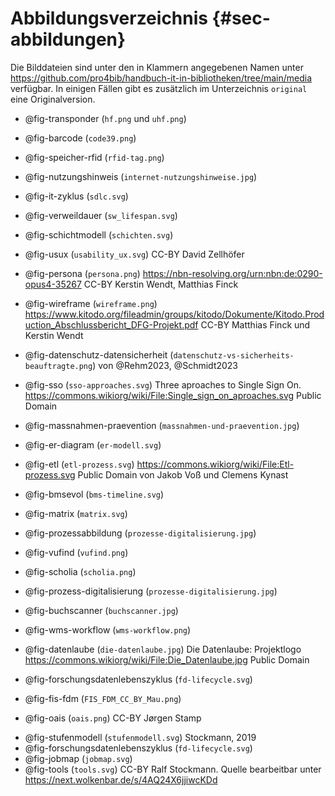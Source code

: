 # Abbildungsverzeichnis {#sec-abbildungen}

Die Bilddateien sind unter den in Klammern angegebenen Namen unter
<https://github.com/pro4bib/handbuch-it-in-bibliotheken/tree/main/media>
verfügbar. In einigen Fällen gibt es zusätzlich im Unterzeichnis `original` eine Originalversion.

- @fig-transponder (`hf.png` und `uhf.png`)
- @fig-barcode (`code39.png`)
- @fig-speicher-rfid (`rfid-tag.png`)
- @fig-nutzungshinweis (`internet-nutzungshinweise.jpg`)

- @fig-it-zyklus (`sdlc.svg`)
- @fig-verweildauer (`sw_lifespan.svg`)
- @fig-schichtmodell (`schichten.svg`)
  <!--Public Domain David Zellhöfer-->

- @fig-usux (`usability_ux.svg`) CC-BY David Zellhöfer

- @fig-persona (`persona.png`)
  <https://nbn-resolving.org/urn:nbn:de:0290-opus4-35267>
  CC-BY Kerstin Wendt, Matthias Finck

- @fig-wireframe (`wireframe.png`)
  <https://www.kitodo.org/fileadmin/groups/kitodo/Dokumente/Kitodo.Production_Abschlussbericht_DFG-Projekt.pdf>
  CC-BY Matthias Finck und Kerstin Wendt

- @fig-datenschutz-datensicherheit
  (`datenschutz-vs-sicherheits-beauftragte.png`)
  von @Rehm2023, @Schmidt2023

- @fig-sso (`sso-approaches.svg`)
  Three aproaches to Single Sign On.
  <https://commons.wikiorg/wiki/File:Single_sign_on_aproaches.svg>
  Public Domain
- @fig-massnahmen-praevention
  (`massnahmen-und-praevention.jpg`)

- @fig-er-diagram
  (`er-modell.svg`)
  <!-- Public Domain David Zellhöfer ? -->

<!-- TODO: 6.2/6.3 MARC/XML besser als Quelltext statt als Bild!: JAKOB -->

- @fig-etl (`etl-prozess.svg`)
  <https://commons.wikiorg/wiki/File:Etl-prozess.svg>
  Public Domain von Jakob Voß und Clemens Kynast

- @fig-bmsevol (`bms-timeline.svg`)
- @fig-matrix (`matrix.svg`)
- @fig-prozessabbildung (`prozesse-digitalisierung.jpg`)
- @fig-vufind (`vufind.png`)
- @fig-scholia (`scholia.png`)
- @fig-prozess-digitalisierung (`prozesse-digitalisierung.jpg`)
- @fig-buchscanner (`buchscanner.jpg`)
- @fig-wms-workflow (`wms-workflow.png`)
- @fig-datenlaube (`die-datenlaube.jpg`)
  Die Datenlaube: Projektlogo
  <https://commons.wikiorg/wiki/File:Die_Datenlaube.jpg>
  Public Domain
- @fig-forschungsdatenlebenszyklus (`fd-lifecycle.svg`)
- @fig-fis-fdm (`FIS_FDM_CC_BY_Mau.png`)
- @fig-oais (`oais.png`) CC-BY Jørgen Stamp
<!-- Sketchnote: Auf der Suche nach dem heiligen Gral - Forschungsinformationssysteme.
  <https://doi.org/10.5281/zenodo.4388855>
  CC-BY 4.0 [Franziska Mau](https://orcid.org/0000-0001-7701-0301)-->
- @fig-stufenmodell (`stufenmodell.svg`)
  Stockmann, 2019
- @fig-forschungsdatenlebenszyklus (`fd-lifecycle.svg`)
- @fig-jobmap (`jobmap.svg`)
- @fig-tools (`tools.svg`)
  CC-BY Ralf Stockmann.
  Quelle bearbeitbar unter <https://next.wolkenbar.de/s/4AQ24X6jjiwcKDd>

